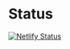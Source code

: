 # Status

[![Netlify Status](https://api.netlify.com/api/v1/badges/5bfc8fc6-a571-4cd8-987b-1dbf09fdaff3/deploy-status)](https://app.netlify.com/sites/mybookofshows/deploys)
